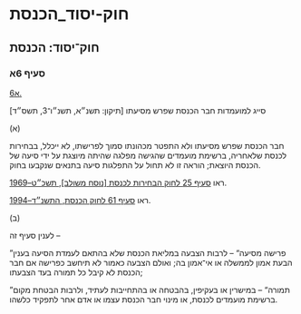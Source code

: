 # חוק-יסוד_הכנסת

## חוק־יסוד: הכנסת

### סעיף 6א

[6א.](https://he.wikisource.org/wiki/%D7%97%D7%95%D7%A7-%D7%99%D7%A1%D7%95%D7%93:_%D7%94%D7%9B%D7%A0%D7%A1%D7%AA#%D7%A1%D7%A2%D7%99%D7%A3_6%D7%90)

סייג למועמדות חבר הכנסת שפרש מסיעתו [תיקון: תשנ״א, תשנ״ו־3, תשס״ד]

(א)

חבר הכנסת שפרש מסיעתו ולא התפטר מכהונתו סמוך לפרישתו, לא ייכלל, בבחירות לכנסת שלאחריה, ברשימת מועמדים שהגישה מפלגה שהיתה מיוצגת על ידי סיעה של הכנסת היוצאת; הוראה זו לא תחול על התפלגות סיעה בתנאים שנקבעו בחוק.

ראו [סעיף 25 לחוק הבחירות לכנסת [נוסח משולב], תשכ״ט–1969](https://he.wikisource.org/wiki/%D7%97%D7%95%D7%A7_%D7%94%D7%91%D7%97%D7%99%D7%A8%D7%95%D7%AA_%D7%9C%D7%9B%D7%A0%D7%A1%D7%AA#%D7%A1%D7%A2%D7%99%D7%A3_25 "חוק הבחירות לכנסת").

ראו [סעיף 61 לחוק הכנסת, התשנ״ד–1994](https://he.wikisource.org/wiki/%D7%97%D7%95%D7%A7_%D7%94%D7%9B%D7%A0%D7%A1%D7%AA#%D7%A1%D7%A2%D7%99%D7%A3_61 "חוק הכנסת").

(ב)

לענין סעיף זה –

”פרישה מסיעה“ – לרבות הצבעה במליאת הכנסת שלא בהתאם לעמדת הסיעה בענין הבעת אמון לממשלה או אי־אמון בה; ואולם הצבעה כאמור לא תיחשב כפרישה אם חבר הכנסת לא קיבל כל תמורה בעד הצבעתו;

”תמורה“ – במישרין או בעקיפין, בהבטחה או בהתחייבות לעתיד, ולרבות הבטחת מקום ברשימת מועמדים לכנסת, או מינוי חבר הכנסת עצמו או אדם אחר לתפקיד כלשהו.